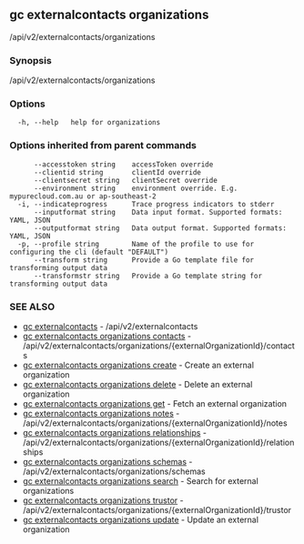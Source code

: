 ## gc externalcontacts organizations

/api/v2/externalcontacts/organizations

### Synopsis

/api/v2/externalcontacts/organizations

### Options

```
  -h, --help   help for organizations
```

### Options inherited from parent commands

```
      --accesstoken string    accessToken override
      --clientid string       clientId override
      --clientsecret string   clientSecret override
      --environment string    environment override. E.g. mypurecloud.com.au or ap-southeast-2
  -i, --indicateprogress      Trace progress indicators to stderr
      --inputformat string    Data input format. Supported formats: YAML, JSON
      --outputformat string   Data output format. Supported formats: YAML, JSON
  -p, --profile string        Name of the profile to use for configuring the cli (default "DEFAULT")
      --transform string      Provide a Go template file for transforming output data
      --transformstr string   Provide a Go template string for transforming output data
```

### SEE ALSO

* [gc externalcontacts](gc_externalcontacts.html)	 - /api/v2/externalcontacts
* [gc externalcontacts organizations contacts](gc_externalcontacts_organizations_contacts.html)	 - /api/v2/externalcontacts/organizations/{externalOrganizationId}/contacts
* [gc externalcontacts organizations create](gc_externalcontacts_organizations_create.html)	 - Create an external organization
* [gc externalcontacts organizations delete](gc_externalcontacts_organizations_delete.html)	 - Delete an external organization
* [gc externalcontacts organizations get](gc_externalcontacts_organizations_get.html)	 - Fetch an external organization
* [gc externalcontacts organizations notes](gc_externalcontacts_organizations_notes.html)	 - /api/v2/externalcontacts/organizations/{externalOrganizationId}/notes
* [gc externalcontacts organizations relationships](gc_externalcontacts_organizations_relationships.html)	 - /api/v2/externalcontacts/organizations/{externalOrganizationId}/relationships
* [gc externalcontacts organizations schemas](gc_externalcontacts_organizations_schemas.html)	 - /api/v2/externalcontacts/organizations/schemas
* [gc externalcontacts organizations search](gc_externalcontacts_organizations_search.html)	 - Search for external organizations
* [gc externalcontacts organizations trustor](gc_externalcontacts_organizations_trustor.html)	 - /api/v2/externalcontacts/organizations/{externalOrganizationId}/trustor
* [gc externalcontacts organizations update](gc_externalcontacts_organizations_update.html)	 - Update an external organization


